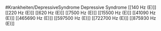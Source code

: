 #Krankheiten/DepressiveSyndrome
Depressive Syndrome
[[140 Hz (E)]]
[[220 Hz (E)]]
[[620 Hz (E)]]
[[7500 Hz (E)]]
[[15500 Hz (E)]]
[[41090 Hz (E)]]
[[465690 Hz (E)]]
[[597500 Hz (E)]]
[[722700 Hz (E)]]
[[875930 Hz (E)]]